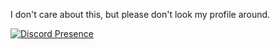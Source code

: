 
I don't care about this, but please don't look my profile around.

[![Discord Presence](https://lanyard.cnrad.dev/api/477856586765828127)](https://discord.com/users/477856586765828127)
